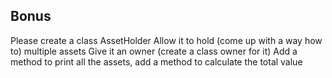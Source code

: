 ## Bonus

Please create a class AssetHolder
Allow it to hold (come up with a way how to) multiple assets
Give it an owner (create a class owner for it)
Add a method to print all the assets, add a method to calculate the total value